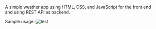 A simple weather app using HTML, CSS, and JavaScript for the front end and using REST API as backend.

Sample usage:
![test](https://github.com/eminaermin/my-weather-app/assets/23248685/c07a3127-441b-4b94-9ac6-839d76f35b76)
